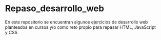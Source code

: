 # Repaso_desarrollo_web
En este repositorio se encuentran algunos ejercicios de desarrollo web planteados en cursos y/o como reto propio para repasar HTML, JavaScript y CSS.
